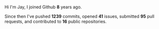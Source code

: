 Hi I'm Jay, I joined Github **8** years ago.

Since then I've pushed **1239** commits, opened **41** issues, submitted **95** pull requests, and contributed to **16** public repositories.

